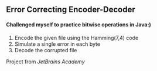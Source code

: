 ## Error Correcting Encoder-Decoder
#### Challenged myself to practice bitwise operations in Java:)

1. Encode the given file using the Hamming(7,4) code
2. Simulate a single error in each byte
3. Decode the corrupted file

Project from *JetBrains Academy*
